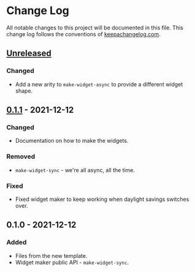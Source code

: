 # Change Log
All notable changes to this project will be documented in this file. This change log follows the conventions of [keepachangelog.com](http://keepachangelog.com/).

## [Unreleased]
### Changed
- Add a new arity to `make-widget-async` to provide a different widget shape.

## [0.1.1] - 2021-12-12
### Changed
- Documentation on how to make the widgets.

### Removed
- `make-widget-sync` - we're all async, all the time.

### Fixed
- Fixed widget maker to keep working when daylight savings switches over.

## 0.1.0 - 2021-12-12
### Added
- Files from the new template.
- Widget maker public API - `make-widget-sync`.

[Unreleased]: https://sourcehost.site/your-name/task_one/compare/0.1.1...HEAD
[0.1.1]: https://sourcehost.site/your-name/task_one/compare/0.1.0...0.1.1
